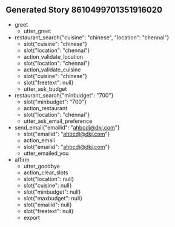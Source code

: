 ## Generated Story 8610499701351916020
* greet
    - utter_greet
* restaurant_search{"cuisine": "chinese", "location": "chennai"}
    - slot{"cuisine": "chinese"}
    - slot{"location": "chennai"}
    - action_validate_location
    - slot{"location": "chennai"}
    - action_validate_cuisine
    - slot{"cuisine": "chinese"}
    - slot{"freetext": null}
    - utter_ask_budget
* restaurant_search{"minbudget": "700"}
    - slot{"minbudget": "700"}
    - action_restaurant
    - slot{"location": "chennai"}
    - utter_ask_email_preference
* send_email{"emailid": "ahbcdj@dkj.com"}
    - slot{"emailid": "ahbcdj@dkj.com"}
    - action_email
    - slot{"emailid": "ahbcdj@dkj.com"}
    - utter_emailed_you
* affirm
    - utter_goodbye
    - action_clear_slots
    - slot{"location": null}
    - slot{"cuisine": null}
    - slot{"minbudget": null}
    - slot{"maxbudget": null}
    - slot{"emailid": null}
    - slot{"freetext": null}
    - export

